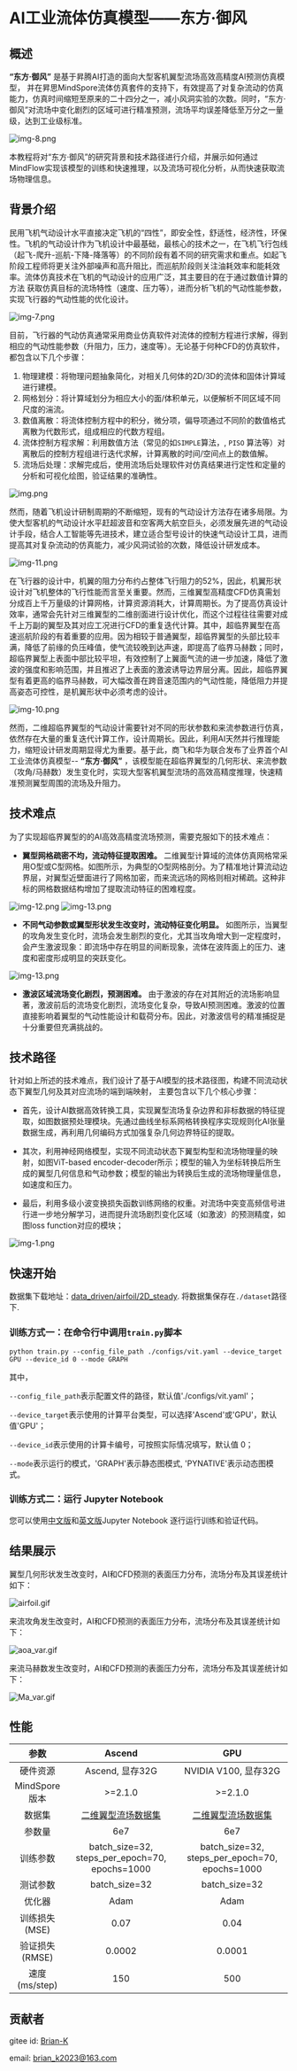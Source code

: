 # AI工业流体仿真模型——东方·御风

## 概述

**“东方·御风”** 是基于昇腾AI打造的面向大型客机翼型流场高效高精度AI预测仿真模型， 并在昇思MindSpore流体仿真套件的支持下，有效提高了对复杂流动的仿真能力，仿真时间缩短至原来的二十四分之一，减小风洞实验的次数。同时，“东方·御风”对流场中变化剧烈的区域可进行精准预测，流场平均误差降低至万分之一量级，达到工业级标准。

![img-8.png](images/img_8.png)

本教程将对“东方·御风”的研究背景和技术路径进行介绍，并展示如何通过MindFlow实现该模型的训练和快速推理，以及流场可视化分析，从而快速获取流场物理信息。

## 背景介绍

民用飞机气动设计水平直接决定飞机的“四性”，即安全性，舒适性，经济性，环保性。飞机的气动设计作为飞机设计中最基础，最核心的技术之一，在飞机飞行包线（起飞-爬升-巡航-下降-降落等）的不同阶段有着不同的研究需求和重点。如起飞阶段工程师将更关注外部噪声和高升阻比，而巡航阶段则关注油耗效率和能耗效率。流体仿真技术在飞机的气动设计的应用广泛，其主要目的在于通过数值计算的方法 获取仿真目标的流场特性（速度、压力等），进而分析飞机的气动性能参数，实现飞行器的气动性能的优化设计。

![img-7.png](images/img_7.png)

目前，飞行器的气动仿真通常采用商业仿真软件对流体的控制方程进行求解，得到相应的气动性能参数（升阻力，压力，速度等）。无论基于何种CFD的仿真软件，都包含以下几个步骤：

1. 物理建模：将物理问题抽象简化，对相关几何体的2D/3D的流体和固体计算域进行建模。
2. 网格划分：将计算域划分为相应大小的面/体积单元，以便解析不同区域不同尺度的湍流。
3. 数值离散：将流体控制方程中的积分，微分项，偏导项通过不同阶的数值格式离散为代数形式，组成相应的代数方程组。
4. 流体控制方程求解：利用数值方法（常见的如`SIMPLE`算法，, `PISO` 算法等）对离散后的控制方程组进行迭代求解，计算离散的时间/空间点上的数值解。
5. 流场后处理：求解完成后，使用流场后处理软件对仿真结果进行定性和定量的分析和可视化绘图，验证结果的准确性。

![img.png](images/img.png)

然而，随着飞机设计研制周期的不断缩短，现有的气动设计方法存在诸多局限。为使大型客机的气动设计水平赶超波音和空客两大航空巨头，必须发展先进的气动设计手段，结合人工智能等先进技术，建立适合型号设计的快速气动设计工具，进而提高其对复杂流动的仿真能力，减少风洞试验的次数，降低设计研发成本。

![img-11.png](images/img_11.png)

在飞行器的设计中，机翼的阻力分布约占整体飞行阻力的52%，因此，机翼形状设计对飞机整体的飞行性能而言至关重要。然而，三维翼型高精度CFD仿真需划分成百上千万量级的计算网格，计算资源消耗大，计算周期长。为了提高仿真设计效率，通常会先针对三维翼型的二维剖面进行设计优化，而这个过程往往需要对成千上万副的翼型及其对应工况进行CFD的重复迭代计算。其中，超临界翼型在高速巡航阶段的有着重要的应用。因为相较于普通翼型，超临界翼型的头部比较丰满，降低了前缘的负压峰值，使气流较晚到达声速，即提高了临界马赫数；同时，超临界翼型上表面中部比较平坦，有效控制了上翼面气流的进一步加速，降低了激波的强度和影响范围，并且推迟了上表面的激波诱导边界层分离。因此，超临界翼型有着更高的临界马赫数，可大幅改善在跨音速范围内的气动性能，降低阻力并提高姿态可控性，是机翼形状中必须考虑的设计。

![img-10.png](images/img_10.png)

然而，二维超临界翼型的气动设计需要针对不同的形状参数和来流参数进行仿真，依然存在大量的重复迭代计算工作，设计周期长。因此，利用AI天然并行推理能力，缩短设计研发周期显得尤为重要。基于此，商飞和华为联合发布了业界首个AI工业流体仿真模型-- **“东方·御风”** ，该模型能在超临界翼型的几何形状、来流参数（攻角/马赫数）发生变化时，实现大型客机翼型流场的高效高精度推理，快速精准预测翼型周围的流场及升阻力。

## 技术难点

为了实现超临界翼型的的AI高效高精度流场预测，需要克服如下的技术难点：

* **翼型网格疏密不均，流动特征提取困难。** 二维翼型计算域的流体仿真网格常采用O型或C型网格。如图所示，为典型的O型网格剖分。为了精准地计算流动边界层，对翼型近壁面进行了网格加密，而来流远场的网格则相对稀疏。这种非标的网格数据结构增加了提取流动特征的困难程度。

![img-12.png](images/img_12.png) ![img-13.png](images/img_13.png)

* **不同气动参数或翼型形状发生改变时，流动特征变化明显。** 如图所示，当翼型的攻角发生变化时，流场会发生剧烈的变化，尤其当攻角增大到一定程度时，会产生激波现象：即流场中存在明显的间断现象，流体在波阵面上的压力、速度和密度形成明显的突跃变化。

![img-13.png](images/diff_aoa.png)

* **激波区域流场变化剧烈，预测困难。** 由于激波的存在对其附近的流场影响显著，激波前后的流场变化剧烈，流场变化复杂，导致AI预测困难。激波的位置直接影响着翼型的气动性能设计和载荷分布。因此，对激波信号的精准捕捉是十分重要但充满挑战的。

## 技术路径

针对如上所述的技术难点，我们设计了基于AI模型的技术路径图，构建不同流动状态下翼型几何及其对应流场的端到端映射， 主要包含以下几个核心步骤：

* 首先，设计AI数据高效转换工具，实现翼型流场复杂边界和非标数据的特征提取，如图数据预处理模块。先通过曲线坐标系网格转换程序实现规则化AI张量数据生成，再利用几何编码方式加强复杂几何边界特征的提取。

* 其次，利用神经网络模型，实现不同流动状态下翼型构型和流场物理量的映射，如图ViT-based encoder-decoder所示；模型的输入为坐标转换后所生成的翼型几何信息和气动参数；模型的输出为转换后生成的流场物理量信息，如速度和压力。

* 最后，利用多级小波变换损失函数训练网络的权重。对流场中突变高频信号进行进一步地分解学习，进而提升流场剧烈变化区域（如激波）的预测精度，如图loss function对应的模块；

![img-1.png](images/img_1.png)

## 快速开始

数据集下载地址：[data_driven/airfoil/2D_steady](https://download.mindspore.cn/mindscience/mindflow/dataset/applications/data_driven/airfoil/2D_steady/). 将数据集保存在`./dataset`路径下.

### 训练方式一：在命令行中调用`train.py`脚本

```shell
python train.py --config_file_path ./configs/vit.yaml --device_target GPU --device_id 0 --mode GRAPH
```

其中，

`--config_file_path`表示配置文件的路径，默认值'./configs/vit.yaml'；

`--device_target`表示使用的计算平台类型，可以选择'Ascend'或'GPU'，默认值'GPU'；

`--device_id`表示使用的计算卡编号，可按照实际情况填写，默认值 0；

`--mode`表示运行的模式，'GRAPH'表示静态图模式, 'PYNATIVE'表示动态图模式。

### 训练方式二：运行 Jupyter Notebook

您可以使用[中文版](./2D_steady_CN.ipynb)和[英文版](./2D_steady.ipynb)Jupyter Notebook 逐行运行训练和验证代码。

## 结果展示

翼型几何形状发生改变时，AI和CFD预测的表面压力分布，流场分布及其误差统计如下：

![airfoil.gif](images/airfoil.gif)

来流攻角发生改变时，AI和CFD预测的表面压力分布，流场分布及其误差统计如下：

![aoa_var.gif](images/aoa_var.gif)

来流马赫数发生改变时，AI和CFD预测的表面压力分布，流场分布及其误差统计如下：

![Ma_var.gif](images/Ma_var.gif)

## 性能

| 参数               | Ascend               | GPU                |
|:----------------------:|:--------------------------:|:---------------:|
| 硬件资源                | Ascend, 显存32G            | NVIDIA V100, 显存32G    |
| MindSpore版本           | >=2.1.0                 | >=2.1.0                   |
| 数据集                  | [二维翼型流场数据集](https://download-mindspore.osinfra.cn/mindscience/mindflow/dataset/applications/data_driven/airfoil/2D_steady/)      | [二维翼型流场数据集](https://download-mindspore.osinfra.cn/mindscience/mindflow/dataset/applications/data_driven/airfoil/2D_steady/)                   |
| 参数量                  | 6e7                   | 6e7                   |
| 训练参数                | batch_size=32, steps_per_epoch=70, epochs=1000 | batch_size=32, steps_per_epoch=70, epochs=1000 |
| 测试参数                | batch_size=32          | batch_size=32               |
| 优化器                  | Adam                 | Adam                   |
| 训练损失(MSE)           | 0.07                | 0.04             |
| 验证损失(RMSE)          | 0.0002                | 0.0001              |
| 速度(ms/step)           | 150                   | 500                |

## 贡献者

gitee id: [Brian-K](https://gitee.com/b_rookie)

email: brian_k2023@163.com